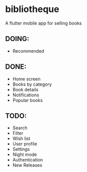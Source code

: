 # bibliotheque

A flutter mobile app for selling books

## DOING:
- Recommended

## DONE:
- Home screen
- Books by category
- Book details
- Notifications
- Popular books


## TODO:
- Search
- Filter
- Wish list
- User profile
- Settings
- Night mode
- Authentication
- New Releases